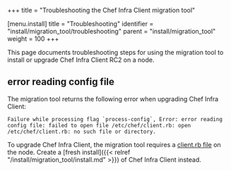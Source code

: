 +++
title = "Troubleshooting the Chef Infra Client migration tool"

[menu.install]
title = "Troubleshooting"
identifier = "install/migration_tool/troubleshooting"
parent = "install/migration_tool"
weight = 100
+++

This page documents troubleshooting steps for using the migration tool to install or upgrade Chef Infra Client RC2 on a node.

## error reading config file

The migration tool returns the following error when upgrading Chef Infra Client:

```plain
Failure while processing flag `process-config`, Error: error reading config file: failed to open file /etc/chef/client.rb: open /etc/chef/client.rb: no such file or directory.
```

To upgrade Chef Infra Client, the migration tool requires a [client.rb file](https://docs.chef.io/config_rb_client/) on the node. Create a [fresh install]({{< relref "/install/migration_tool/install.md" >}}) of Chef Infra Client instead.
